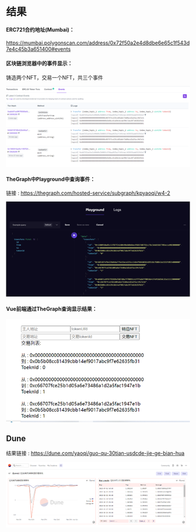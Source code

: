 # 结果

#### ERC721合约地址(Mumbai)：

https://mumbai.polygonscan.com/address/0x72f50a2e4d8dbe6e65c1f543d7e4c45b3a651400#events

#### 区块链浏览器中的事件显示：

铸造两个NFT，交易一个NFT，共三个事件

![679081b1eb8ab7a0423a108b8d0ae00](./img/679081b1eb8ab7a0423a108b8d0ae00.png) 

#### TheGraph中Playground中查询事件：

链接 : https://thegraph.com/hosted-service/subgraph/kpyaoqi/w4-2

![7a5c40f7eada5ccd4aee450fe452a64](./img/7a5c40f7eada5ccd4aee450fe452a64.png)  

#### Vue前端通过TheGraph查询显示结果：

![02010509271807e5573b9fcddd77a5e](./img/4bcd0db444c944eddffec89ad2dd039.png)   

  

## Dune

结果链接 : https://dune.com/yaoqi/guo-qu-30tian-usdcde-jie-ge-bian-hua

![image-20230402160525991](./img/48110b53a491b1ed6e11290bdbad2f2.png)
